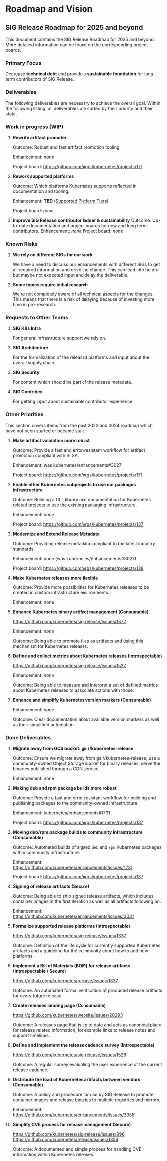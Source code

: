 # Roadmap and Vision

## SIG Release Roadmap for 2025 and beyond

This document contains the SIG Release Roadmap for 2025 and beyond. More
detailed information can be found on the corresponding project boards.

### Primary Focus

Decrease **technical debt** and provide a **sustainable foundation** for long
term contributors of SIG Release.

### Deliverables

The following deliverables are necessary to achieve the overall goal. Within
the following listing, all deliverables are sorted by their priority and their
state.

### Work in progress (WIP)

1. **Rewrite artifact promoter**

   Outcome: Robust and fast artifact promotion tooling.

   Enhancement: _none_

   Project board: https://github.com/orgs/kubernetes/projects/171

1. **Rework supported platforms**

   Outcome: Which platforms Kubernetes supports reflected in documentation and tooling.

   Enhancement: **TBD** ([Supported Platform Tiers](https://docs.google.com/document/d/1QnT2LJ1dNYFyvOCt_X6F8ry0KgAg8H2MjoZnt5Xgtog))

   Project board: _none_

1. **Improve SIG Release contributor ladder & sustainability**
   Outcome: Up-to-date documentation and project boards for new and long term contributors.
   Enhancement: _none_
   Project board: _none_

### Known Risks

1. **We rely on different SIGs for our work**

   We have a need to discuss our enhancements with different SIGs to get all
   required information and drive the change. This can lead into helpful, but
   maybe not expected input and delay the deliverable.

1. **Some topics require initial research**

   We're not completely aware of all technical aspects for the changes. This
   means that there is a risk of delaying because of investing more time in
   pre-research.

### Requests to Other Teams

1. **SIG K8s Infra**

   For general infrastructure support we rely on.

1. **SIG Architecture**

   For the formalization of the released platforms and input about the overall
   supply chain.

1. **SIG Security**

   For content which should be part of the release metadata.

1. **SIG Contribex**

   For getting input about sustainable contributor experience.

### Other Priorities

This section covers items from the past 2022 and 2024 roadmap which have not been
started or became stale.

1. **Make artifact validation more robust**

   Outcome: Provide a fast and error-resistant workflow for artifact promotion compliant with SLSA.

   Enhancement: was kubernetes/enhancements#3027

   Project board: https://github.com/orgs/kubernetes/projects/171

1. **Enable other Kubernetes subprojects to use our packages infrastructure**

   Outcome: Building a CLI, library and documentation for Kubernetes related
   projects to use the existing packaging infrastructure.

   Enhancement: _none_

   Project board: https://github.com/orgs/kubernetes/projects/137

1. **Modernize and Extend Release Metadata**

   Outcome: Providing release metadata compliant to the latest industry standards.

   Enhancement: none (was kubernetes/enhancements#3027)

   Project board: https://github.com/orgs/kubernetes/projects/138

1. **Make Kubernetes releases more flexible**

   Outcome: Provide more possibilities for Kubernetes releases to be created in
   custom infrastructure environments.

   Enhancement: none

1. **Enhance Kubernetes binary artifact management (Consumable)**

   https://github.com/kubernetes/sig-release/issues/1372

   Enhancement: _none_

   Outcome: Being able to promote files as artifacts and using this mechanism
   for Kubernetes releases.

1. **Define and collect metrics about Kubernetes releases (Introspectable)**

   https://github.com/kubernetes/sig-release/issues/1527

   Enhancement: _none_

   Outcome: Being able to measure and interpret a set of defined metrics about
   Kubernetes releases to associate actions with those.

1. **Enhance and simplify Kubernetes version markers (Consumable)**

   Enhancement: _none_

   Outcome: Clear documentation about available version markers as well as their
   simplified automation.

### Done Deliverables

1. **Migrate away from GCS bucket: gs://kubernetes-release**

   Outcome: Ensure we migrate away from gs://kubernetes-release, use a
   community-owned Object Storage bucket for binary releases, serve the binaries
   published through a CDN service.

   Enhancement: none

1. **Making deb and rpm package builds more robust**

   Outcome: Provide a fast and error-resistant workflow for building and
   publishing packages to the community-owned infrastructure.

   Enhancement: kubernetes/enhancements#1731

   Project board: https://github.com/orgs/kubernetes/projects/137

1. **Moving deb/rpm package builds to community infrastructure (Consumable)**

   Outcome: Automated builds of signed `deb` and `rpm` Kubernetes packages
   within community infrastructure.

   Enhancement: https://github.com/kubernetes/enhancements/issues/1731

   Project board: https://github.com/orgs/kubernetes/projects/137

1. **Signing of release artifacts (Secure)**

   Outcome: Being able to ship signed release artifacts, which includes
   container images in the first iteration as well as all artifacts following
   on.

   Enhancement: https://github.com/kubernetes/enhancements/issues/3031

1. **Formalize supported release platforms (Introspectable)**

   https://github.com/kubernetes/sig-release/issues/1337

   Outcome: Definition of the life cycle for currently supported Kubernetes
   artifacts and a guideline for the community about how to add new platforms.

1. **Implement a Bill of Materials (BOM) for release artifacts (Introspectable /
   Secure)**

   https://github.com/kubernetes/release/issues/1837

   Outcome: An automated formal verification of produced release artifacts for
   every future release.

1. **Create releases landing page (Consumable)**

   https://github.com/kubernetes/website/issues/20293

   Outcome: A releases page that is up to date and acts as canonical place for
   release related information, for example links to release notes and support
   timelines.

1. **Define and implement the release cadence survey (Introspectable)**

   https://github.com/kubernetes/sig-release/issues/1526

   Outcome: A regular survey evaluating the user experience of the current
   release cadence.

1. **Distribute the load of Kubernetes artifacts between vendors (Consumable)**

   Outcome: A policy and procedure for use by SIG Release to promote container
   images and release binaries to multiple registries and mirrors.

   Enhancement: https://github.com/kubernetes/enhancements/issues/3055

1. **Simplify CVE process for release management (Secure)**

   https://github.com/kubernetes/sig-release/issues/896,
   https://github.com/kubernetes/release/issues/1354

   Outcome: A documented and simple process for handling CVE information within
   Kubernetes releases.
